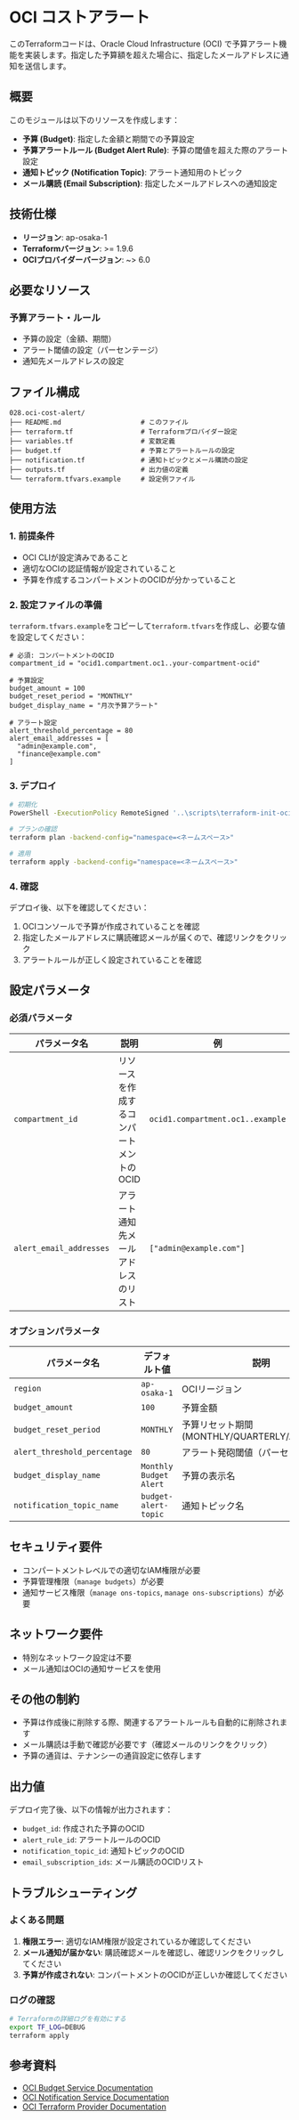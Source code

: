 # OCI コストアラート

このTerraformコードは、Oracle Cloud Infrastructure (OCI) で予算アラート機能を実装します。指定した予算額を超えた場合に、指定したメールアドレスに通知を送信します。

## 概要

このモジュールは以下のリソースを作成します：

- **予算 (Budget)**: 指定した金額と期間での予算設定
- **予算アラートルール (Budget Alert Rule)**: 予算の閾値を超えた際のアラート設定
- **通知トピック (Notification Topic)**: アラート通知用のトピック
- **メール購読 (Email Subscription)**: 指定したメールアドレスへの通知設定

## 技術仕様

- **リージョン**: ap-osaka-1
- **Terraformバージョン**: >= 1.9.6
- **OCIプロバイダーバージョン**: ~> 6.0

## 必要なリソース

### 予算アラート・ルール
- 予算の設定（金額、期間）
- アラート閾値の設定（パーセンテージ）
- 通知先メールアドレスの設定

## ファイル構成

```
028.oci-cost-alert/
├── README.md                    # このファイル
├── terraform.tf                 # Terraformプロバイダー設定
├── variables.tf                 # 変数定義
├── budget.tf                    # 予算とアラートルールの設定
├── notification.tf              # 通知トピックとメール購読の設定
├── outputs.tf                   # 出力値の定義
└── terraform.tfvars.example     # 設定例ファイル
```

## 使用方法

### 1. 前提条件

- OCI CLIが設定済みであること
- 適切なOCIの認証情報が設定されていること
- 予算を作成するコンパートメントのOCIDが分かっていること

### 2. 設定ファイルの準備

`terraform.tfvars.example`をコピーして`terraform.tfvars`を作成し、必要な値を設定してください：

```hcl
# 必須: コンパートメントのOCID
compartment_id = "ocid1.compartment.oc1..your-compartment-ocid"

# 予算設定
budget_amount = 100
budget_reset_period = "MONTHLY"
budget_display_name = "月次予算アラート"

# アラート設定
alert_threshold_percentage = 80
alert_email_addresses = [
  "admin@example.com",
  "finance@example.com"
]
```

### 3. デプロイ

```bash
# 初期化
PowerShell -ExecutionPolicy RemoteSigned '..\scripts\terraform-init-oci-be.ps1'

# プランの確認
terraform plan -backend-config="namespace=<ネームスペース>"

# 適用
terraform apply -backend-config="namespace=<ネームスペース>"
```

### 4. 確認

デプロイ後、以下を確認してください：

1. OCIコンソールで予算が作成されていることを確認
2. 指定したメールアドレスに購読確認メールが届くので、確認リンクをクリック
3. アラートルールが正しく設定されていることを確認

## 設定パラメータ

### 必須パラメータ

| パラメータ名 | 説明 | 例 |
|-------------|------|-----|
| `compartment_id` | リソースを作成するコンパートメントのOCID | `ocid1.compartment.oc1..example` |
| `alert_email_addresses` | アラート通知先メールアドレスのリスト | `["admin@example.com"]` |

### オプションパラメータ

| パラメータ名 | デフォルト値 | 説明 |
|-------------|-------------|------|
| `region` | `ap-osaka-1` | OCIリージョン |
| `budget_amount` | `100` | 予算金額 |
| `budget_reset_period` | `MONTHLY` | 予算リセット期間 (MONTHLY/QUARTERLY/ANNUALLY) |
| `alert_threshold_percentage` | `80` | アラート発砲閾値（パーセンテージ） |
| `budget_display_name` | `Monthly Budget Alert` | 予算の表示名 |
| `notification_topic_name` | `budget-alert-topic` | 通知トピック名 |

## セキュリティ要件

- コンパートメントレベルでの適切なIAM権限が必要
- 予算管理権限（`manage budgets`）が必要
- 通知サービス権限（`manage ons-topics`, `manage ons-subscriptions`）が必要

## ネットワーク要件

- 特別なネットワーク設定は不要
- メール通知はOCIの通知サービスを使用

## その他の制約

- 予算は作成後に削除する際、関連するアラートルールも自動的に削除されます
- メール購読は手動で確認が必要です（確認メールのリンクをクリック）
- 予算の通貨は、テナンシーの通貨設定に依存します

## 出力値

デプロイ完了後、以下の情報が出力されます：

- `budget_id`: 作成された予算のOCID
- `alert_rule_id`: アラートルールのOCID
- `notification_topic_id`: 通知トピックのOCID
- `email_subscription_ids`: メール購読のOCIDリスト

## トラブルシューティング

### よくある問題

1. **権限エラー**: 適切なIAM権限が設定されているか確認してください
2. **メール通知が届かない**: 購読確認メールを確認し、確認リンクをクリックしてください
3. **予算が作成されない**: コンパートメントのOCIDが正しいか確認してください

### ログの確認

```bash
# Terraformの詳細ログを有効にする
export TF_LOG=DEBUG
terraform apply
```

## 参考資料

- [OCI Budget Service Documentation](https://docs.oracle.com/en-us/iaas/Content/Billing/Concepts/budgetsoverview.htm)
- [OCI Notification Service Documentation](https://docs.oracle.com/en-us/iaas/Content/Notification/Concepts/notificationoverview.htm)
- [OCI Terraform Provider Documentation](https://registry.terraform.io/providers/oracle/oci/latest/docs)